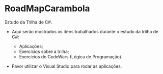 # RoadMapCarambola
Estudo da Trilha de C#.

- Aqui serão mostrados os itens trabalhados durante o estudo da trilha de C#:
  - Aplicações;
  - Exercícios sobre a trilha;
  - Exercícios do CodeWars (Lógica de Programação).
  
- Favor utilizar o Visual Studio para rodar as aplicações.
